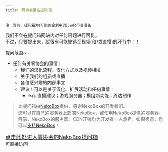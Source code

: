 ```yaml
---
title: 零协会匿名提问箱
---
```


<small>注：当前，提问箱为(可能的企划中的)5wfo节目准备</small>

我们不会在提问箱网站内对任何问题进行回复。  
不过，只要提出来，就很有可能被选至视频(和/或直播)的环节中！！

提问范围~
- 任何有关零协会的事情！
  - 我们的汉化流程、汉化方式以及视频相关
  - 关于我们的组员或直播
  - 各位感兴趣的内部事宜
  - 建议！可以是关于汉化、扩展活动和任何事情！
    - e.g. 直播建议；游戏服务器；模组新功能；周边制作

> 本提问箱由[NekoBox](https://github.com/NekoWheel/NekoBox)提供，感谢NekoBox的开发者们。  
> 您可以在自己的服务器上部署NekoBox，或使用NekoBox提供的服务器。  
> 目前，NekoBox的服务器、CDN开销均为开发者一人承担。如果愿意，您可以[支持NekoBox](https://box.n3ko.cc/sponsor)！

<big>[点击此处进入零协会的NekoBox提问箱](https://box.n3ko.cc/_/zero_asso)</big>  
可直接访问